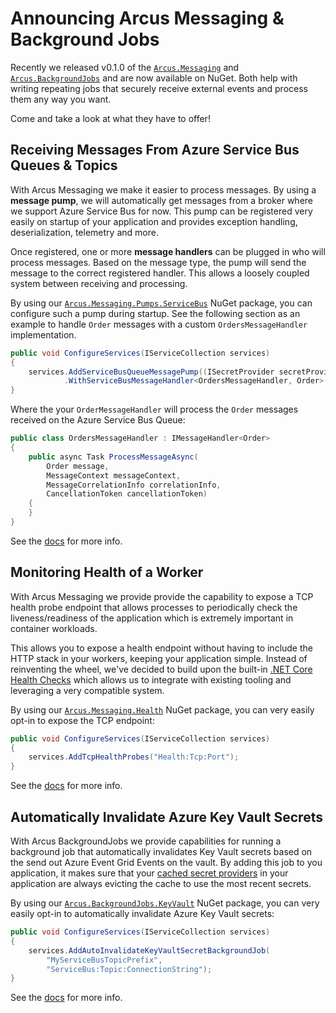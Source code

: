 # Announcing Arcus Messaging & Background Jobs

Recently we released v0.1.0 of the [`Arcus.Messaging`](https://github.com/arcus-azure/arcus.messaging/releases/tag/v0.1.0) and [`Arcus.BackgroundJobs`](https://github.com/arcus-azure/arcus.backgroundjobs/releases/tag/v0.1.0) and are now available on NuGet.
Both help with writing repeating jobs that securely receive external events and process them any way you want.

Come and take a look at what they have to offer!

## Receiving Messages From Azure Service Bus Queues & Topics

With Arcus Messaging we make it easier to process messages. By using a **message pump**, we will automatically get messages from a broker where we support Azure Service Bus for now.
This pump can be registered very easily on startup of your application and provides exception handling, deserialization, telemetry and more.

Once registered, one or more **message handlers** can be plugged in who will process messages. 
Based on the message type, the pump will send the message to the correct registered handler.
This allows a loosely coupled system between receiving and processing.

By using our [`Arcus.Messaging.Pumps.ServiceBus`](https://www.nuget.org/packages/Arcus.Messaging.Pumps.ServiceBus/) NuGet package, you can configure such a pump during startup.
See the following section as an example to handle `Order` messages with a custom `OrdersMessageHandler` implementation. 

```csharp
public void ConfigureServices(IServiceCollection services)
{
    services.AddServiceBusQueueMessagePump((ISecretProvider secretProvider) => secretProvider.GetRawSecretAsync("ServiceBus:Queue:ConnectionString"))
            .WithServiceBusMessageHandler<OrdersMessageHandler, Order>();
}
```

Where the your `OrderMessageHandler` will process the `Order` messages received on the Azure Service Bus Queue:

```csharp
public class OrdersMessageHandler : IMessageHandler<Order>
{
    public async Task ProcessMessageAsync(
        Order message, 
        MessageContext messageContext, 
        MessageCorrelationInfo correlationInfo, 
        CancellationToken cancellationToken)
    {
    }
}
```

See the [docs](https://messaging.arcus-azure.net/features/message-pumps/service-bus) for more info.

## Monitoring Health of a Worker

With Arcus Messaging we provide provide the capability to expose a TCP health probe endpoint that allows processes to periodically check the liveness/readiness of the application which is extremely important in container workloads.

This allows you to expose a health endpoint without having to include the HTTP stack in your workers, keeping your application simple.
Instead of reinventing the wheel, we've decided to build upon the built-in [.NET Core Health Checks](https://docs.microsoft.com/en-us/aspnet/core/host-and-deploy/health-checks?view=aspnetcore-3.1) which allows us to integrate with existing tooling and leveraging a very compatible system.

By using our [`Arcus.Messaging.Health`](https://www.nuget.org/packages/Arcus.Messaging.Health/) NuGet package, you can very easily opt-in to expose the TCP endpoint:

```csharp
public void ConfigureServices(IServiceCollection services)
{
    services.AddTcpHealthProbes("Health:Tcp:Port");
}
```

See the [docs](https://messaging.arcus-azure.net/features/tcp-health-probe) for more info.

## Automatically Invalidate Azure Key Vault Secrets

With Arcus BackgroundJobs we provide capabilities for running a background job that automatically invalidates Key Vault secrets based on the send out Azure Event Grid Events on the vault.
By adding this job to you application, it makes sure that your [cached secret providers](https://security.arcus-azure.net/features/secrets/general) in your application are always evicting the cache to use the most recent secrets.

By using our [`Arcus.BackgroundJobs.KeyVault`](https://www.nuget.org/packages/Arcus.BackgroundJobs.KeyVault/) NuGet package, you can very easily opt-in to automatically invalidate Azure Key Vault secrets:

```csharp
public void ConfigureServices(IServiceCollection services)
{
    services.AddAutoInvalidateKeyVaultSecretBackgroundJob(
        "MyServiceBusTopicPrefix", 
        "ServiceBus:Topic:ConnectionString");
}
```

See the [docs](https://background-jobs.arcus-azure.net/features/security/auto-invalidate-secrets) for more info.

